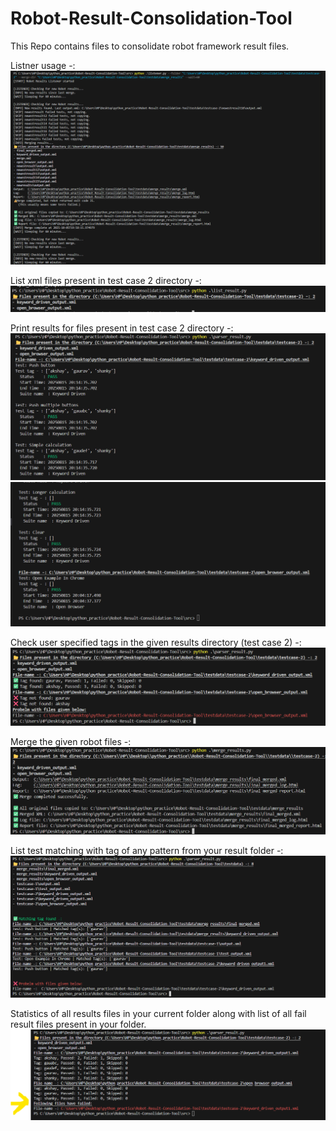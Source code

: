 # Robot-Result-Consolidation-Tool
This Repo contains files to consolidate robot framework result files.

Listner usage -:
![alt text](images/image8.png)

List xml files present in test case 2 directory -:
![Workflow](https://raw.githubusercontent.com/GauravT-07/Robot-Result-Consolidation-Tool/main/images/image.png)

Print results for files present in test case 2 directory -:
![alt text](images/image-1.png)
![alt text](images/image-3.png)

Check user specified tags in the given results directory (test case 2) -:
![alt text](images/image4.png)

Merge the given robot files -:
![alt text](images/image5.png)

List test matching with tag of any pattern from your result folder -: 
![alt text](images/image6.png)

Statistics of all results files in your current folder along with list of all fail result files present in your folder.
![alt text](images/image7.png)